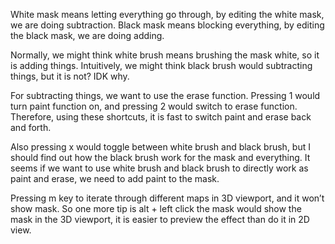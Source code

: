 White mask means letting everything go through, by editing the white mask, we are doing subtraction. Black mask means blocking everything, by editing the black mask, we are doing adding.  

Normally, we might think white brush means brushing the mask white, so it is adding things. Intuitively, we might think black brush would subtracting things, but it is not? IDK why.  

For subtracting things, we want to use the erase function. Pressing 1 would turn paint function on, and pressing 2 would switch to erase function. Therefore, using these shortcuts, it is fast to switch paint and erase back and forth.   

Also pressing x would toggle between white brush and black brush, but I should find out how the black brush work for the mask and everything. It seems if we want to use white brush and black brush to directly work as paint and erase, we need to add paint to the mask.  

Pressing m key to iterate through different maps in 3D viewport, and it won’t show mask. So one more tip is alt + left click the mask would show the mask in the 3D viewport, it is easier to preview the effect than do it in 2D view.